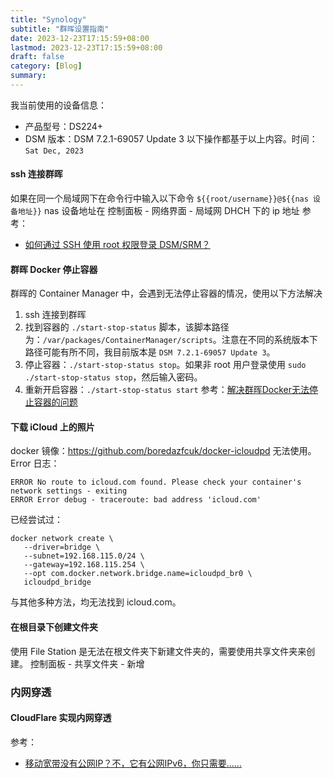 ```yaml
---
title: "Synology"
subtitle: "群晖设置指南"
date: 2023-12-23T17:15:59+08:00
lastmod: 2023-12-23T17:15:59+08:00
draft: false
category: [Blog]
summary: 
---
```

我当前使用的设备信息：
- 产品型号：DS224+
- DSM 版本：DSM 7.2.1-69057 Update 3
以下操作都基于以上内容。时间：`Sat Dec, 2023`

#### ssh 连接群晖
如果在同一个局域网下在命令行中输入以下命令
````${{root/username}}@${{nas 设备地址}}````
nas 设备地址在 控制面板 - 网络界面 - 局域网 DHCH 下的 ip 地址
参考：
- [如何通过 SSH 使用 root 权限登录 DSM/SRM？](https://kb.synology.cn/zh-cn/DSM/tutorial/How_to_login_to_DSM_with_root_permission_via_SSH_Telnet)

#### 群晖 Docker 停止容器
群晖的 Container Manager 中，会遇到无法停止容器的情况，使用以下方法解决
1. ssh 连接到群晖
2. 找到容器的 `./start-stop-status` 脚本，该脚本路径为：`/var/packages/ContainerManager/scripts`。注意在不同的系统版本下路径可能有所不同，我目前版本是 `DSM 7.2.1-69057 Update 3`。
3. 停止容器：`./start-stop-status stop`。如果非 root 用户登录使用 `sudo ./start-stop-status stop`，然后输入密码。
4. 重新开启容器：`./start-stop-status start`
参考：[解决群晖Docker无法停止容器的问题](https://www.huluohu.com/posts/135/)

#### 下载 iCloud 上的照片
docker 镜像：https://github.com/boredazfcuk/docker-icloudpd
无法使用。Error 日志：
```
ERROR No route to icloud.com found. Please check your container's network settings - exiting
ERROR Error debug - traceroute: bad address 'icloud.com'
```
已经尝试过：
```
docker network create \
   --driver=bridge \
   --subnet=192.168.115.0/24 \
   --gateway=192.168.115.254 \
   --opt com.docker.network.bridge.name=icloudpd_br0 \
   icloudpd_bridge
 ```
与其他多种方法，均无法找到 icloud.com。

#### 在根目录下创建文件夹
使用 File Station 是无法在根文件夹下新建文件夹的，需要使用共享文件夹来创建。
控制面板 - 共享文件夹 - 新增

### 内网穿透
#### CloudFlare 实现内网穿透
参考：
- [移动宽带没有公网IP？不，它有公网IPv6，你只需要……](https://blog.csdn.net/AnRanGeSi/article/details/123789221)
